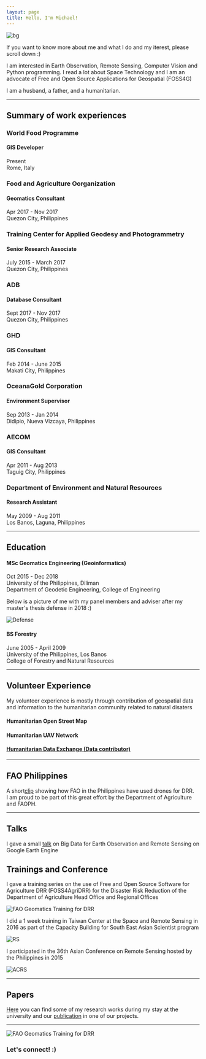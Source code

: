 ```yaml
---
layout: page
title: Hello, I'm Michael!
---
```


![bg](esa.jpg)

If you want to know more about me and what I do and my iterest, please scroll down :) 

I am interested in Earth Observation, Remote Sensing, Computer Vision and 
Python programming. I read a lot about Space Technology and I am an
advocate of Free and Open Source Applications for Geospatial (FOSS4G)

I am a husband, a father, and a humanitarian. 

------

## Summary of work experiences

### World Food Programme
#### GIS Developer
<p>Present<br> Rome, Italy</p>

### Food and Agriculture Oorganization
#### Geomatics Consultant
<p>Apr 2017 - Nov 2017 <br> Quezon City, Philippines</p>

### Training Center for Applied Geodesy and Photogrammetry
#### Senior Research Associate
<p>July 2015 - March 2017 <br> Quezon City, Philippines</p>

### ADB
#### Database Consultant
<p>Sept 2017 - Nov 2017 <br> Quezon City, Philippines</p>

### GHD
#### GIS Consultant
<p>Feb 2014 - June 2015 <br> Makati City, Philippines</p>

### OceanaGold Corporation
#### Environment Supervisor
<p>Sep 2013 - Jan 2014 <br> Didipio, Nueva Vizcaya, Philippines</p>

### AECOM
#### GIS Consultant
<p>Apr 2011 - Aug 2013 <br> Taguig City, Philippines</p>

### Department of Environment and Natural Resources
#### Research Assistant
<p>May 2009 - Aug 2011 <br> Los Banos, Laguna, Philippines</p>

------

## Education
#### MSc Geomatics Engineering (Geoinformatics)
<p>Oct 2015 - Dec 2018 <br> University of the Philippines, Diliman <br> Department of Geodetic Engineering, College of Engineering<br></p>
<p>Below is a picture of me with my panel members and adviser after my master's thesis defense in 2018 :) </p>

![Defense](img/thesis_defense.jpg)

#### BS Forestry
<p>June 2005 - April 2009 <br> University of the Philippines, Los Banos <br> College of Forestry and Natural Resources</p>

------

## Volunteer Experience
<p>My volunteer experience is mostly through contribution of geospatial data and information to the humanitarian community related to natural disaters</p>

#### Humanitarian Open Street Map
#### Humanitarian UAV Network
#### [Humanitarian Data Exchange (Data contributor)](https://data.humdata.org/user/mgmanalili)

------

## FAO Philippines
<p>A short<a href="https://www.youtube.com/watch?v=tBtCVX-j_ek&feature=youtu.be">clip</a> showing how FAO in the Philippines have used drones for DRR. <br>I am proud to be part of this great effort by the Department of Agriculture and FAOPH.</p>

------

## Talks
<p>I gave a small <a href="https://foss4gph.github.io//">talk</a> on Big Data for Earth Observation and Remote Sensing on Google Earth Engine</p>

## Trainings and Conference
<p>I gave a training series on the use of Free and Open Source Software for Agriculture DRR (FOSS4AgriDRR) for the Disaster Risk Reduction of the Department of Agriculture Head Office and Regional Offices</p>

![FAO Geomatics Training for DRR](FAO_DRR.jpg)

<p>I did a 1 week training in Taiwan Center at the Space and Remote Sensing in 2016 as part of the Capacity Building for South East Asian Scientist program</p>

![RS](img/RemoteSensing.jpg)

<p>I participated in the 36th Asian Conference on Remote Sensing hosted by the Philippines in 2015</p>

![ACRS](img/acrs.jpg)

------
## Papers
<p><a href="https://www.researchgate.net/profile/Michael_Andrew_Manalili">Here</a> you can find some of my research works during my stay at the university and our <a href="https://doi.org/10.5194/isprs-archives-XLII-4-W12-83-2019">publication</a> in one of our projects.</p>

------
![FAO Geomatics Training for DRR](me_wfp.png)
### Let's connect! :)




